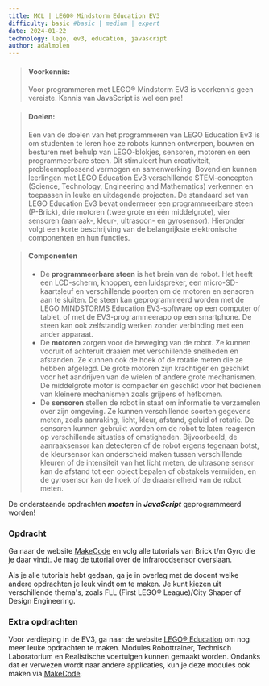 ```yaml
---
title: MCL | LEGO® Mindstorm Education EV3
difficulty: basic #basic | medium | expert
date: 2024-01-22
technology: lego, ev3, education, javascript
author: adalmolen
---
```


> #### Voorkennis:  
> Voor programmeren met LEGO® Mindstorm EV3 is voorkennis geen vereiste. Kennis van JavaScript is wel een pre!

> #### Doelen:  
> Een van de doelen van het programmeren van LEGO Education Ev3 is om studenten te leren hoe ze robots kunnen ontwerpen, bouwen en besturen met behulp van LEGO-blokjes, sensoren, motoren en een programmeerbare steen. Dit stimuleert hun creativiteit, probleemoplossend vermogen en samenwerking. Bovendien kunnen leerlingen met LEGO Education Ev3 verschillende STEM-concepten (Science, Technology, Engineering and Mathematics) verkennen en toepassen in leuke en uitdagende projecten.
> De standaard set van LEGO Education Ev3 bevat ondermeer een programmeerbare steen (P-Brick), drie motoren (twee grote en één middelgrote), vier sensoren (aanraak-, kleur-, ultrasoon- en gyrosensor). Hieronder volgt een korte beschrijving van de belangrijkste elektronische componenten en hun functies.

> #### Componenten
> - De **programmeerbare steen** is het brein van de robot. Het heeft een LCD-scherm, knoppen, een luidspreker, een micro-SD-kaartsleuf en verschillende poorten om de motoren en sensoren aan te sluiten. De steen kan geprogrammeerd worden met de LEGO MINDSTORMS Education EV3-software op een computer of tablet, of met de EV3-programmeerapp op een smartphone. De steen kan ook zelfstandig werken zonder verbinding met een ander apparaat.
> - De **motoren** zorgen voor de beweging van de robot. Ze kunnen vooruit of achteruit draaien met verschillende snelheden en afstanden. Ze kunnen ook de hoek of de rotatie meten die ze hebben afgelegd. De grote motoren zijn krachtiger en geschikt voor het aandrijven van de wielen of andere grote mechanismen. De middelgrote motor is compacter en geschikt voor het bedienen van kleinere mechanismen zoals grijpers of hefbomen.
> - De **sensoren** stellen de robot in staat om informatie te verzamelen over zijn omgeving. Ze kunnen verschillende soorten gegevens meten, zoals aanraking, licht, kleur, afstand, geluid of rotatie. De sensoren kunnen gebruikt worden om de robot te laten reageren op verschillende situaties of omstigheden. Bijvoorbeeld, de aanraaksensor kan detecteren of de robot ergens tegenaan botst, de kleursensor kan onderscheid maken tussen verschillende kleuren of de intensiteit van het licht meten, de ultrasone sensor kan de afstand tot een object bepalen of obstakels vermijden, en de gyrosensor kan de hoek of de draaisnelheid van de robot meten.

De onderstaande opdrachten ***moeten*** in ***JavaScript*** geprogrammeerd worden! 

### Opdracht
Ga naar de website [MakeCode](https://makecode.mindstorms.com/) en volg alle tutorials van Brick t/m Gyro die je daar vindt. Je mag de tutorial over de infraroodsensor overslaan. 

Als je alle tutorials hebt gedaan, ga je in overleg met de docent welke andere opdrachten je leuk vindt om te maken. Je kunt kiezen uit verschillende thema's, zoals FLL (First LEGO® League)/City Shaper of Design Engineering.

### Extra opdrachten
Voor verdieping in de EV3, ga naar de website [LEGO® Education](https://education.lego.com/nl-nl/lessons/?products=MINDSTORMS+EV3+coreset) om nog meer leuke opdrachten te maken. Modules Robottrainer, Technisch Laboratorium en Realistische voertuigen kunnen gemaakt worden. Ondanks dat er verwezen wordt naar andere applicaties, kun je deze modules ook maken via [MakeCode](https://makecode.mindstorms.com).